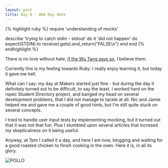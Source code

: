 ```yaml
---
layout: post
title: Day 8 - AKA Day Hate
---
```


{% highlight ruby %}
require 'understanding of mocks'

describe 'trying to catch stdin - stdout' do
  it 'did not happen' do
    expect(STDIN).to receive(:gets).and_return("FALSE\n")
  end
 end
{% endhighlight %}

There is no love without hate, [if the Wu Tang says so](https://www.youtube.com/watch?v=WcmGMggfgec), I believe them.

Currently this is my feeling towards Ruby: I really enjoy learning it, but today it gave me hell.

What can I say: my day at Makers started just fine - but during the day it definitely turned out to be difficult, to say the least. I worked hard on the rspec Student Directory project, and banged my head on several development problems, that I did not manage to tackle at all. Nic and Jamie helped me and gave me a couple of good hints, but I'm still quite stuck on several concepts.

I tried to handle user input tests by implementing mocking, but it turned out that it was not that fun. Plus I stumbled upon several articles that incresed my skepticalness on it being useful. 

Anyway, at 7pm I called it a day, and here I am now, blogging and waiting for a good roasted chicken to finish cooking in the oven.
Here it is, in all its glory.

![POLLO](http://federicomaffei.github.io/public/images/pollo.jpg)
